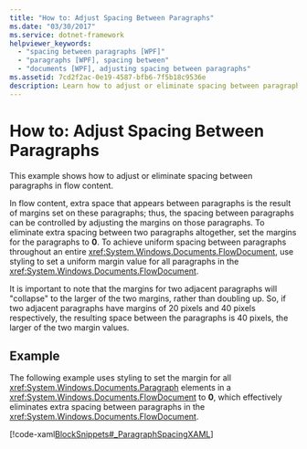 ```yaml
---
title: "How to: Adjust Spacing Between Paragraphs"
ms.date: "03/30/2017"
ms.service: dotnet-framework
helpviewer_keywords: 
  - "spacing between paragraphs [WPF]"
  - "paragraphs [WPF], spacing between"
  - "documents [WPF], adjusting spacing between paragraphs"
ms.assetid: 7cd2f2ac-0e19-4587-bfb6-7f5b18c9536e
description: Learn how to adjust or eliminate spacing between paragraphs in flow content by adjusting the margins on those paragraphs. 
---
```

# How to: Adjust Spacing Between Paragraphs

This example shows how to adjust or eliminate spacing between paragraphs in flow content.  
  
 In flow content, extra space that appears between paragraphs is the result of margins set on these paragraphs; thus, the spacing between paragraphs can be controlled by adjusting the margins on those paragraphs.  To eliminate extra spacing between two paragraphs altogether, set the margins for the paragraphs to **0**.  To achieve uniform spacing between paragraphs throughout an entire <xref:System.Windows.Documents.FlowDocument>, use styling to set a uniform margin value for all paragraphs in the <xref:System.Windows.Documents.FlowDocument>.  
  
 It is important to note that the margins for two adjacent paragraphs will "collapse" to the larger of the two margins, rather than doubling up. So, if two adjacent paragraphs have margins of 20 pixels and 40 pixels respectively, the resulting space between the paragraphs is 40 pixels, the larger of the two margin values.  
  
## Example  

 The following example uses styling to set the margin for all <xref:System.Windows.Documents.Paragraph> elements in a <xref:System.Windows.Documents.FlowDocument> to **0**, which effectively eliminates extra spacing between paragraphs in the <xref:System.Windows.Documents.FlowDocument>.  
  
 [!code-xaml[BlockSnippets#_ParagraphSpacingXAML](~/samples/snippets/csharp/VS_Snippets_Wpf/BlockSnippets/CSharp/Window1.xaml#_paragraphspacingxaml)]
